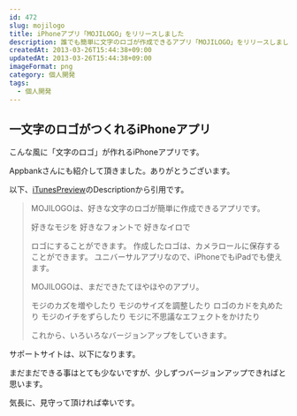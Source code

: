 ```yaml
---
id: 472
slug: mojilogo
title: iPhoneアプリ「MOJILOGO」をリリースしました
description: 誰でも簡単に文字のロゴが作成できるアプリ「MOJILOGO」をリリースしました。はじめての個人開発アプリです。
createdAt: 2013-03-26T15:44:38+09:00
updatedAt: 2013-03-26T15:44:38+09:00
imageFormat: png
category: 個人開発
tags:
  - 個人開発
---
```


## 一文字のロゴがつくれるiPhoneアプリ

こんな風に「文字のロゴ」が作れるiPhoneアプリです。

<app-capture-image article-id="472" img-file-name="mojilogo_icon_big1.png" caption="MOJILOGOでつくった文字のロゴ"></app-capture-image>

Appbankさんにも紹介して頂きました。ありがとうございます。

<app-external-link title="Appbank" note="MOJILOGO: 1文字ロゴをかんたんに作れるアプリ。無料。" link="http://www.appbank.net/2013/02/06/iphone-application/539593.php" img-file-name="appbank.png"></app-external-link>

以下、<a href="https://itunes.apple.com/app/id590388039" target="_blank" rel="noopener">iTunesPreview</a>のDescriptionから引用です。

> MOJILOGOは、好きな文字のロゴが簡単に作成できるアプリです。
>
> 好きなモジを
> 好きなフォントで
> 好きなイロで
>
> ロゴにすることができます。
> 作成したロゴは、カメラロールに保存することができます。
> ユニバーサルアプリなので、iPhoneでもiPadでも使えます。
>
> MOJILOGOは、まだできたてほやほやのアプリ。
>
> モジのカズを増やしたり
> モジのサイズを調整したり
> ロゴのカドを丸めたり
> モジのイチをずらしたり
> モジに不思議なエフェクトをかけたり
>
> これから、いろいろなバージョンアップをしていきます。

サポートサイトは、以下になります。

<app-external-link title="MOJILOGO" note="好きな文字のロゴが簡単に作成できるアプリ" link="https://mojilogo.desr.blue/" img-file-name="mojilogo.png"></app-external-link>

まだまだできる事はとても少ないですが、少しずつバージョンアップできればと思います。

気長に、見守って頂ければ幸いです。
